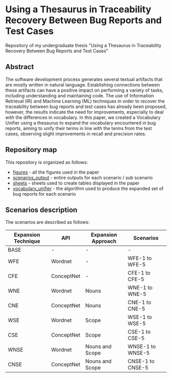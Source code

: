 # Using a Thesaurus in Traceability Recovery Between Bug Reports and Test Cases

Repository of my undergraduate thesis "Using a Thesaurus in Traceability Recovery Between Bug Reports and Test Cases"

## Abstract

The software development process generates several textual artifacts that are mostly written in natural language. Establishing connections between these artifacts can have a positive impact on performing a variety of tasks, including understanding and maintaining code. The use of Information Retrieval (IR) and Machine Learning (ML) techniques in order to recover the traceability between bug reports and test cases has already been proposed, however, the results indicate the need for improvements, especially to deal with the differences in vocabulary. In this paper, we created a Vocabulary Unifier using a thesaurus to expand the vocabulary encountered in bug reports, aiming to unify their terms in line with the terms from the test cases, observing  slight improvements in recall and precision rates.

## Repository map

This repository is organized as follows:

  - [figures] - all the figures used in the paper
  - [scenarios_output] - entire outputs for each scenario / sub scenario
  - [sheets] - sheets used to create tables displayed in the paper
  - [vocabulary_unifier] - the algorithm used to produce the expanded set of bug reports for each scenario

## Scenarios description

The scenarios are described as follows:

| Expansion Technique | API | Expansion Approach | Scenarios |
| ------ | ------ | ------ | ------ |
| BASE | - | - | - |
| WFE | Wordnet | - | WFE-1 to WFE-5 |
| CFE | ConceptNet | - | CFE-1 to CFE-5 |
| WNE | Wordnet | Nouns | WNE-1 to WNE-5 |
| CNE | ConceptNet | Nouns | CNE-1 to CNE-5 |
| WSE | Wordnet | Scope | WSE-1 to WSE-5 |
| CSE | ConceptNet | Scope | CSE-1 to CSE-5 |
| WNSE | Wordnet | Nouns and Scope | WNSE-1 to WNSE-5 |
| CNSE | ConceptNet | Nouns and Scope | CNSE-1 to CNSE-5 |

[figures]: <https://github.com/victorrborges/thesaurus-traceability-study/tree/main/figures>
[scenarios_output]: <https://github.com/victorrborges/thesaurus-traceability-study/tree/main/scenarios_output>
[sheets]: <https://github.com/victorrborges/thesaurus-traceability-study/tree/main/sheets>
[vocabulary_unifier]: <https://github.com/victorrborges/thesaurus-traceability-study/tree/main/vocabulary_unifier>
